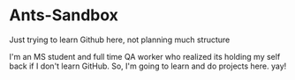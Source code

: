 # Ants-Sandbox
Just trying to learn Github here, not planning much structure

I'm an MS student and full time QA worker who realized its holding my self back if I don't learn GitHub.
So, I'm going to learn and do projects here.
yay!
